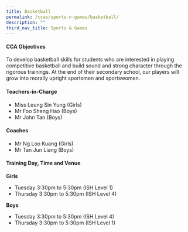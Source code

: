 ```yaml
---
title: Basketball
permalink: /ccas/sports-n-games/basketball/
description: ""
third_nav_title: Sports & Games
---
```

<h4>CCA Objectives</h4>
<p>To develop basketball skills for students who are interested in playing competitive basketball and&nbsp;build sound and strong character through the rigorous trainings. At the end of their secondary&nbsp;school, our players will grow into morally upright sportsmen and sportswomen.</p>
<h4>Teachers-in-Charge</h4>
<ul>
<li>Miss Leung Sin Yung (Girls)</li>
<li>Mr Foo Sheng Hao (Boys)</li>
<li>Mr John Tan (Boys)</li>
</ul>
<h4>Coaches</h4>
<ul>
<li>Mr Ng Loo Kuang (Girls)</li>
<li>Mr Tan Jun Liang (Boys)</li>
</ul>
<h4>Training Day, Time and Venue</h4>
<p><strong>Girls</strong></p>
<ul>
<li>Tuesday 3:30pm to 5:30pm (ISH Level 1)</li>
<li>Thursday 3:30pm to 5:30pm (ISH Level 4)</li>
</ul>
<p><strong>Boys</strong></p>
<ul>
<li>Tuesday 3:30pm to 5:30pm (ISH Level 4)</li>
<li>Thursday 3:30pm to 5:30pm (ISH Level 1)</li>
</ul>
